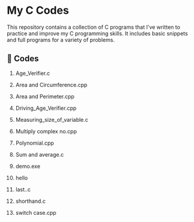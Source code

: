 # My C Codes

This repository contains a collection of C programs that I've written to practice and improve my C programming skills. It includes basic snippets and full programs for a variety of problems.

## 📂 Codes


1. Age_Verifier.c

2. Area and Circumference.cpp

3. Area and Perimeter.cpp

4. Driving_Age_Verifier.cpp

5. Measuring_size_of_variable.c

6. Multiply complex no.cpp

7. Polynomial.cpp

8. Sum and average.c

9. demo.exe

10. hello

11. last..c

12. shorthand.c

13. switch case.cpp

